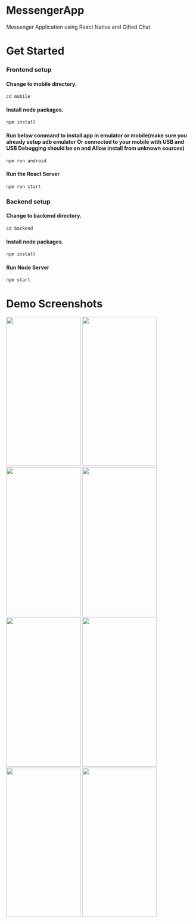 # MessengerApp
Messenger Application using React Native and Gifted Chat.

# Get Started

### Frontend setup
#### Change to mobile directory.
```cd mobile```

#### Install node packages.
```npm install```

#### Run below command to install app in emulator or mobile(make sure you already setup adb emulator Or connected to your mobile with USB and USB Debugging should be on and Allow install from unknown sources)
```npm run android```

#### Run the React Server
```npm run start```


### Backend setup
#### Change to backend directory.

```cd backend```

#### Install node packages.
```npm install```

#### Run Node Server
```npm start```


# Demo Screenshots
<img src="./outputs/chats.png" width="200" height="400" /> <img src="./outputs/image.png" width="200" height="400" /> <img src="./outputs/typing.png" width="200" height="400" /> <img src="./outputs/online.png" width="200" height="400" /> <img src="./outputs/images.png" width="200" height="400" /> <img src="./outputs/viewimage.png" width="200" height="400" /> <img src="./outputs/contacts.png" width="200" height="400" /> <img src="./outputs/profile.png" width="200" height="400" />